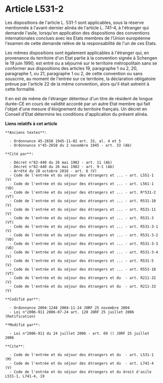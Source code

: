 # Article L531-2

Les dispositions de l'article L. 531-1 sont applicables, sous la réserve mentionnée à l'avant-dernier alinéa de l'article L.
741-4, à l'étranger qui demande l'asile, lorsqu'en application des dispositions des conventions internationales conclues avec
les Etats membres de l'Union européenne l'examen de cette demande relève de la responsabilité de l'un de ces Etats.

Les mêmes dispositions sont également applicables à l'étranger qui, en provenance du territoire d'un Etat partie à la
convention signée à Schengen le 19 juin 1990, est entré ou a séjourné sur le territoire métropolitain sans se conformer aux
dispositions des articles 19, paragraphe 1 ou 2, 20, paragraphe 1, ou 21, paragraphe 1 ou 2, de cette convention ou sans
souscrire, au moment de l'entrée sur ce territoire, la déclaration obligatoire prévue par l'article 22 de la même convention,
alors qu'il était astreint à cette formalité.

Il en est de même de l'étranger détenteur d'un titre de résident de longue durée-CE en cours de validité accordé par un autre
Etat membre qui fait l'objet d'une mesure d'éloignement du territoire français. Un décret en Conseil d'Etat détermine les
conditions d'application du présent alinéa.

**Liens relatifs à cet article**

	**Anciens textes**:

	  - Ordonnance 45-2658 1945-11-02 art. 33, al. 4 et 5
	  - Ordonnance n°45-2658 du 2 novembre 1945 - art. 33 (Ab)

	**Cité par**:

	  - Décret n°82-440 du 26 mai 1982 - art. 11 (Ab)
	  - Décret n°82-440 du 26 mai 1982 - art. 9-1 (Ab)
	  - Arrêté du 28 octobre 2016 - art. 6 (V)
	  - Code de l'entrée et du séjour des étrangers et ... - art. L551-1 (V)
	  - Code de l'entrée et du séjour des étrangers et ... - art. L561-1 (VD)
	  - Code de l'entrée et du séjour des étrangers et ... - art. R*531-2 (VT)
	  - Code de l'entrée et du séjour des étrangers et ... - art. R531-10 (V)
	  - Code de l'entrée et du séjour des étrangers et ... - art. R531-11 (V)
	  - Code de l'entrée et du séjour des étrangers et ... - art. R531-3 (VT)
	  - Code de l'entrée et du séjour des étrangers et ... - art. R531-3-1 (V)
	  - Code de l'entrée et du séjour des étrangers et ... - art. R531-3-2 (VD)
	  - Code de l'entrée et du séjour des étrangers et ... - art. R531-3-3 (VD)
	  - Code de l'entrée et du séjour des étrangers et ... - art. R531-3-4 (V)
	  - Code de l'entrée et du séjour des étrangers et ... - art. R531-5 (V)
	  - Code de l'entrée et du séjour des étrangers et ... - art. R553-18 (VT)
	  - Code de l'entrée et du séjour des étrangers et du  - art. R211-32 (V)
	  - Code de l'entrée et du séjour des étrangers et du  - art. R211-33 (V)

	**Codifié par**:

	  - Ordonnance 2004-1248 2004-11-24 JORF 25 novembre 2004
	  - Loi n°2006-911 2006-07-24 art. 120 JORF 25 juillet 2006 (Ratification)

	**Modifié par**:

	  - Loi n°2006-911 du 24 juillet 2006 - art. 69 () JORF 25 juillet 2006

	**Cite**:

	  - Code de l'entrée et du séjour des étrangers et du  - art. L531-1 (M)
	  - Code de l'entrée et du séjour des étrangers et du  - art. L741-4 (V)
	  - Code de l'entrée et du séjour des étrangers et du droit d'asile L531-1, L741-4, 19
